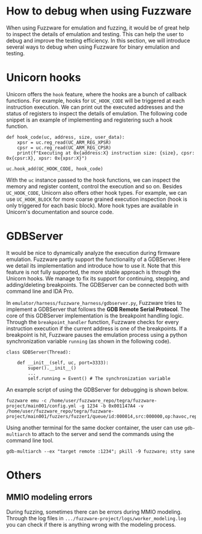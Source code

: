 # How to debug when using Fuzzware
When using Fuzzware for emulation and fuzzing, it would be of great help to inspect the details of emulation and testing. This can help the user to debug and improve the testing efficiency. In this section, we will introduce several ways to debug when using Fuzzware for binary emulation and testing.

# Unicorn hooks
Unicorn offers the `hook` feature, where the hooks are a bunch of callback functions. For example, hooks for `UC_HOOK_CODE` will be triggered at each instruction execution. We can print out the executed addresses and the status of registers to inspect the details of emulation. The following code snippet is an example of implementing and registering such a hook function. 

```
def hook_code(uc, address, size, user_data):
    xpsr = uc.reg_read(UC_ARM_REG_XPSR)
    cpsr = uc.reg_read(UC_ARM_REG_CPSR)
    print(f"Executing at 0x{address:X} instruction size: {size}, cpsr: 0x{cpsr:X}, xpsr: 0x{xpsr:X}")

uc.hook_add(UC_HOOK_CODE, hook_code)
```

With the `uc` instance passed to the hook functions, we can inspect the memory and register content, control the execution and so on. Besides `UC_HOOK_CODE`, Unicorn also offers other hook types. For example, we can use `UC_HOOK_BLOCK` for more coarse grained execution inspection (hook is only triggered for each basic block). More hook types are available in Unicorn's documentation and source code.

# GDBServer
It would be nice to dynamically analyze the execution during firmware emulation. Fuzzware partly support the functionality of a GDBServer. Here we detail its implementation and introduce how to use it. Note that this feature is not fully supported, the more stable approach is through the Unicorn hooks. We manage to fix its support for continuing, stepping, and adding/deleting breakpoints. The GDBServer can be connected both with command line and IDA Pro.

In `emulator/harness/fuzzware_harness/gdbserver.py`, Fuzzware tries to implement a GDBServer that follows the **GDB Remote Serial Protocol**. The core of this GDBServer implementation is the breakpoint handling logic. Through the `breakpoint_handler` function, Fuzzware checks for every instruction execution if the current address is one of the breakpoints. If a breakpoint is hit, Fuzzware pauses the emulation process using a python synchronization variable `running` (as shown in the following code).

```
class GDBServer(Thread):

    def __init__(self, uc, port=3333):
        super().__init__()
        ...
        self.running = Event() # The synchronization variable 
```

An example script of using the GDBServer for debugging is shown below.

```
fuzzware emu -c /home/user/fuzzware_repo/tegra/fuzzware-project/main001/config.yml -g 1234 -b 0x001147A4 -v /home/user/fuzzware_repo/tegra/fuzzware-project/main001/fuzzers/fuzzer1/queue/id:000014,src:000000,op:havoc,rep:32
```

Using another terminal for the same docker container, the user can use `gdb-multiarch` to attach to the server and send the commands using the command line tool.

```
gdb-multiarch --ex "target remote :1234"; pkill -9 fuzzware; stty sane
```

# Others
## MMIO modeling errors
During fuzzing, sometimes there can be errors during MMIO modeling. Through the log files in `.../fuzzware-project/logs/worker_modeling.log` you can check if there is anything wrong with the modeling process. 
